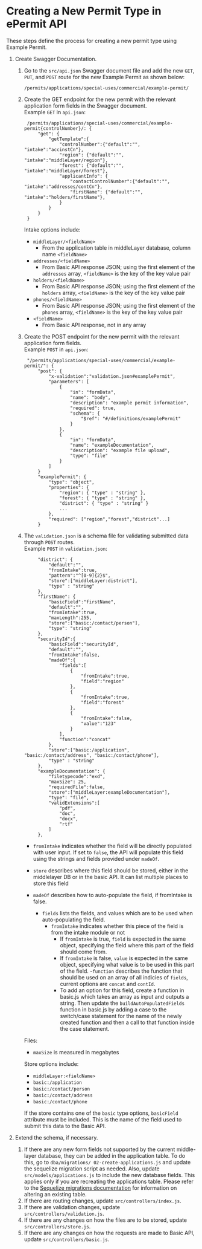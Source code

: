 # Creating a New Permit Type in ePermit API

These steps define the process for creating a new permit type using Example Permit.

1. Create Swagger Documentation.
    1. Go to the `src/api.json` Swagger document file and add the new `GET`, `PUT`, and `POST` route for the new Example Permit as shown below:

        `/permits/applications/special-uses/commercial/example-permit/`

    2. Create the GET endpoint for the new permit with the relevant application form fields in the Swagger document. </br>
        Example `GET` in `api.json`:

            /permits/applications/special-uses/commercial/example-permit{controlNumber}/: {
                "get": {
                    "getTemplate":{
                        "controlNumber":{"default":"", "intake":"accinstCn"},
                        "region": {"default":"", "intake":"middleLayer/region"},
                        "forest": {"default":"", "intake":"middleLayer/forest"},
                        "applicantInfo": {
                            "contactControlNumber":{"default":"", "intake":"addresses/contCn"},
                            "firstName": {"default":"", "intake":"holders/firstName"},
                        }
                    }
                }
            }

        Intake options include:
        - `middleLayer/<fieldName>`
          - From the application table in middleLayer database, column name `<fieldName>`
        - `addresses/<fieldName>`
          - From Basic API response JSON; using the first element of the `addresses` array, `<fieldName>` is the key of the key value pair
        - `holders/<fieldName>`
          - From Basic API response JSON; using the first element of the `holders` array, `<fieldName>` is the key of the key value pair
        - `phones/<fieldName>`
          - From Basic API response JSON; using the first element of the `phones` array, `<fieldName>` is the key of the key value pair
        - `<fieldName>`
          - From Basic API response, not in any array


    3. Create the POST endpoint for the new permit with the relevant application form fields. </br>
        Example `POST` in `api.json`:

            "/permits/applications/special-uses/commercial/example-permit/": {
                "post": {
                    "x-validation":"validation.json#examplePermit",
                    "parameters": [          
                        {
                            "in": "formData",
                            "name": "body",
                            "description": "example permit information",
                            "required": true,
                            "schema": {
                                "$ref": "#/definitions/examplePermit"
                            }
                        },
                        {
                            "in": "formData",
                            "name": "exampleDocumentation",
                            "description": "example file upload",
                            "type": "file"
                        }
                    ] 
                }
                "examplePermit": {
                    "type": "object",
                    "properties": {
                        "region": { "type" : "string" },
                        "forest": { "type" : "string" },
                        "district": { "type" : "string" }
                        ...
                    },
                    "required": ["region","forest","district"...]
                }
    
    4. The `validation.json` is a schema file for validating submitted data through `POST` routes.</br>
        Example `POST` in `validation.json`:
	   
                "district": {
                    "default":"",
                    "fromIntake":true,
                    "pattern":"^[0-9]{2}$",
                    "store":["middleLayer:district"],
                    "type" : "string"
                },
                "firstName": {
                    "basicField":"firstName",
                    "default":"",
                    "fromIntake":true,
                    "maxLength":255,
                    "store":["basic:/contact/person"],
                    "type": "string"
                },
                "securityId":{
                    "basicField":"securityId",
                    "default":"",
                    "fromIntake":false,
                    "madeOf":{
                        "fields":[
                            {
                                "fromIntake":true,
                                "field":"region"
                            },
                            {
                                "fromIntake":true,
                                "field":"forest"
                            },
                            {
                                "fromIntake":false,
                                "value":"123"
                            }
                        ],
                        "function":"concat"
                    },
                    "store":["basic:/application", "basic:/contact/address", "basic:/contact/phone"],
                    "type" : "string"
                },
                "exampleDocumentation": {
                    "filetypecode":"exd",
                    "maxSize": 25,
                    "requiredFile":false,
                    "store":["middleLayer:exampleDocumentation"],
                    "type": "file",
                    "validExtensions":[
                        "pdf",
                        "doc",
                        "docx",
                        "rtf"
                    ]
                },
            

          - `fromIntake` indicates whether the field will be directly populated with user input. If set to `false`, the API will populate this field using the strings and fields provided under `madeOf`.

          - `store` describes where this field should be stored, either in the middlelayer DB or in the basic API. It can list multiple places to store this field

          - `madeOf` describes how to auto-populate the field, if fromIntake is false. 
            - `fields` lists the fields, and values which are to be used when auto-populating the field.
                - `fromIntake` indicates whether this piece of the field is from the intake module or not
                    - If `fromIntake` is true, `field` is expected in the same object, specifying the field where this part of the field should come from.
                    - If `fromIntake` is false, `value` is expected in the same object, specifying what value is to be used in this part of the field.
                -`function` describes the function that should be used on an array of all indicies of `fields`, current options are `concat` and `contId`. 
                    - To add an option for this field, create a function in basic.js which takes an array as input and outputs a string. Then update the `buildAutoPopulatedFields` function in basic.js by adding a case to the switch/case statement for the name of the newly created function and then a call to that function inside the case statement.

          Files:
          - `maxSize` is measured in megabytes

          Store options include:
          - `middleLayer:<fieldName>`
          - `basic:/application`
          - `basic:/contact/person`
          - `basic:/contact/address`
          - `basic:/contact/phone`

          If the store contains one of the `basic` type options, `basicField` attribute must be included. This is the name of the field used to submit this data to the Basic API.

2. Extend the schema, if necessary.
    1. If there are any new form fields not supported by the current middle-layer  database, they can be added in the application table. To do this, go to `dba/migrations/ 02-create-applications.js` and update the sequelize migration script as needed. Also, update `src/models/applications.js` to include the new database fields. This applies only if you are recreating the applications table. Please refer to the [Sequelize migrations documentation](http://docs.sequelizejs.com/en/latest/docs/migrations/) for information on altering an existing table.
    2. If there are routing changes, update `src/controllers/index.js`.
    3. If there are validation changes, update `src/controllers/validation.js`.
    4. If there are any changes on how the files are to be stored, update `src/controllers/store.js`.
    5. If there are any changes on how the requests are made to Basic API, update `src/controllers/basic.js`.
